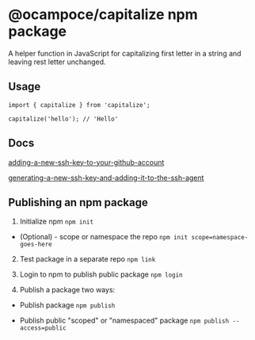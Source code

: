 # @ocampoce/capitalize npm package

A helper function in JavaScript for capitalizing first letter in a string and leaving rest letter unchanged.

## Usage

```
import { capitalize } from 'capitalize';

capitalize('hello'); // 'Hello'
```

## Docs

[adding-a-new-ssh-key-to-your-github-account](https://docs.github.com/en/authentication/connecting-to-github-with-ssh/adding-a-new-ssh-key-to-your-github-account)

[generating-a-new-ssh-key-and-adding-it-to-the-ssh-agent](https://docs.github.com/en/authentication/connecting-to-github-with-ssh/generating-a-new-ssh-key-and-adding-it-to-the-ssh-agent)

## Publishing an npm package

1. Initialize npm
   `npm init`

- (Optional) - scope or namespace the repo
  `npm init scope=namespace-goes-here`

2. Test package in a separate repo
   `npm link`

3. Login to npm to publish public package
   `npm login`

4. Publish a package two ways:

- Publish package
  `npm publish`

- Publish public "scoped" or "namespaced" package
  `npm publish --access=public`
